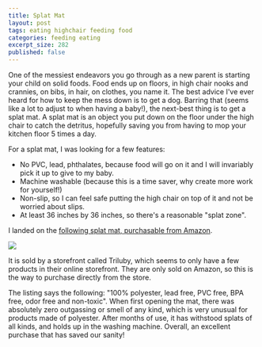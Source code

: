 ```yaml
---
title: Splat Mat
layout: post
tags: eating highchair feeding food
categories: feeding eating
excerpt_size: 282
published: false
---
```


One of the messiest endeavors you go through as a new parent is starting your child on solid foods. Food ends up on floors, in high chair nooks and crannies, on bibs, in hair, on clothes, you name it. The best advice I've ever heard for how to keep the mess down is to get a dog. Barring that (seems like a lot to adjust to when having a baby!), the next-best thing is to get a splat mat. A splat mat is an object you put down on the floor under the high chair to catch the detritus, hopefully saving you from having to mop your kitchen floor 5 times a day.

For a splat mat, I was looking for a few features:

* No PVC, lead, phthalates, because food will go on it and I will invariably pick it up to give to my baby.
* Machine washable (because this is a time saver, why create more work for yourself!)
* Non-slip, so I can feel safe putting the high chair on top of it and not be worried about slips.
* At least 36 inches by 36 inches, so there's a reasonable "splat zone".

I landed on the [following splat mat, purchasable from Amazon](https://amzn.to/3rWgqwX).

<a href="https://www.amazon.com/gp/product/B08LMLDWG8?ie=UTF8&th=1&linkCode=li2&tag=pgbg-20&linkId=64864653fea0fe54f47db63ef7a7e483&language=en_US&ref_=as_li_ss_il" target="_blank"><img border="0" src="//ws-na.amazon-adsystem.com/widgets/q?_encoding=UTF8&ASIN=B08LMLDWG8&Format=_SL160_&ID=AsinImage&MarketPlace=US&ServiceVersion=20070822&WS=1&tag=pgbg-20&language=en_US" ></a><img src="https://ir-na.amazon-adsystem.com/e/ir?t=pgbg-20&language=en_US&l=li2&o=1&a=B08LMLDWG8" width="1" height="1" border="0" alt="" style="border:none !important; margin:0px !important;" />

It is sold by a storefront called Triluby, which seems to only have a few products in their online storefront. They are only sold on Amazon, so this is the way to purchase directly from the store.

The listing says the following: "100% polyester, lead free, PVC free, BPA free, odor free and non-toxic". When first opening the mat, there was absolutely zero outgassing or smell of any kind, which is very unusual for products made of polyester. After months of use, it has withstood splats of all kinds, and holds up in the washing machine. Overall, an excellent purchase that has saved our sanity!